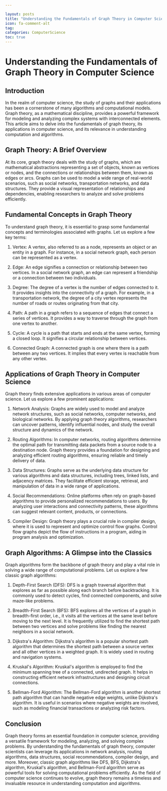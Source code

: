 ```yaml
---

layout: posts
title: "Understanding the Fundamentals of Graph Theory in Computer Science"
icon: fa-comment-alt
tag:      
categories: ComputerScience
toc: true
---
```




# Understanding the Fundamentals of Graph Theory in Computer Science

## Introduction

In the realm of computer science, the study of graphs and their applications has been a cornerstone of many algorithms and computational models. Graph theory, as a mathematical discipline, provides a powerful framework for modeling and analyzing complex systems with interconnected elements. This article aims to delve into the fundamentals of graph theory, its applications in computer science, and its relevance in understanding computation and algorithms.

## Graph Theory: A Brief Overview

At its core, graph theory deals with the study of graphs, which are mathematical abstractions representing a set of objects, known as vertices or nodes, and the connections or relationships between them, known as edges or arcs. Graphs can be used to model a wide range of real-world scenarios, such as social networks, transportation networks, and data structures. They provide a visual representation of relationships and dependencies, enabling researchers to analyze and solve problems efficiently.

## Fundamental Concepts in Graph Theory

To understand graph theory, it is essential to grasp some fundamental concepts and terminologies associated with graphs. Let us explore a few key terms:

1. Vertex: A vertex, also referred to as a node, represents an object or an entity in a graph. For instance, in a social network graph, each person can be represented as a vertex.

2. Edge: An edge signifies a connection or relationship between two vertices. In a social network graph, an edge can represent a friendship or a connection between two individuals.

3. Degree: The degree of a vertex is the number of edges connected to it. It provides insights into the connectivity of a graph. For example, in a transportation network, the degree of a city vertex represents the number of roads or routes originating from that city.

4. Path: A path in a graph refers to a sequence of edges that connect a series of vertices. It provides a way to traverse through the graph from one vertex to another.

5. Cycle: A cycle is a path that starts and ends at the same vertex, forming a closed loop. It signifies a circular relationship between vertices.

6. Connected Graph: A connected graph is one where there is a path between any two vertices. It implies that every vertex is reachable from any other vertex.

## Applications of Graph Theory in Computer Science

Graph theory finds extensive applications in various areas of computer science. Let us explore a few prominent applications:

1. Network Analysis: Graphs are widely used to model and analyze network structures, such as social networks, computer networks, and biological networks. By applying graph theory algorithms, researchers can uncover patterns, identify influential nodes, and study the overall structure and dynamics of the network.

2. Routing Algorithms: In computer networks, routing algorithms determine the optimal path for transmitting data packets from a source node to a destination node. Graph theory provides a foundation for designing and analyzing efficient routing algorithms, ensuring reliable and timely delivery of data.

3. Data Structures: Graphs serve as the underlying data structure for various algorithms and data structures, including trees, linked lists, and adjacency matrices. They facilitate efficient storage, retrieval, and manipulation of data in a wide range of applications.

4. Social Recommendations: Online platforms often rely on graph-based algorithms to provide personalized recommendations to users. By analyzing user interactions and connectivity patterns, these algorithms can suggest relevant content, products, or connections.

5. Compiler Design: Graph theory plays a crucial role in compiler design, where it is used to represent and optimize control flow graphs. Control flow graphs depict the flow of instructions in a program, aiding in program analysis and optimization.

## Graph Algorithms: A Glimpse into the Classics

Graph algorithms form the backbone of graph theory and play a vital role in solving a wide range of computational problems. Let us explore a few classic graph algorithms:

1. Depth-First Search (DFS): DFS is a graph traversal algorithm that explores as far as possible along each branch before backtracking. It is commonly used to detect cycles, find connected components, and solve maze-like problems.

2. Breadth-First Search (BFS): BFS explores all the vertices of a graph in breadth-first order, i.e., it visits all the vertices at the same level before moving to the next level. It is frequently utilized to find the shortest path between two vertices and solve problems like finding the nearest neighbors in a social network.

3. Dijkstra's Algorithm: Dijkstra's algorithm is a popular shortest path algorithm that determines the shortest path between a source vertex and all other vertices in a weighted graph. It is widely used in routing and navigation systems.

4. Kruskal's Algorithm: Kruskal's algorithm is employed to find the minimum spanning tree of a connected, undirected graph. It helps in constructing efficient network infrastructures and designing circuit connections.

5. Bellman-Ford Algorithm: The Bellman-Ford algorithm is another shortest path algorithm that can handle negative edge weights, unlike Dijkstra's algorithm. It is useful in scenarios where negative weights are involved, such as modeling financial transactions or analyzing risk factors.

## Conclusion

Graph theory forms an essential foundation in computer science, providing a versatile framework for modeling, analyzing, and solving complex problems. By understanding the fundamentals of graph theory, computer scientists can leverage its applications in network analysis, routing algorithms, data structures, social recommendations, compiler design, and more. Moreover, classic graph algorithms like DFS, BFS, Dijkstra's algorithm, Kruskal's algorithm, and Bellman-Ford algorithm serve as powerful tools for solving computational problems efficiently. As the field of computer science continues to evolve, graph theory remains a timeless and invaluable resource in understanding computation and algorithms.
